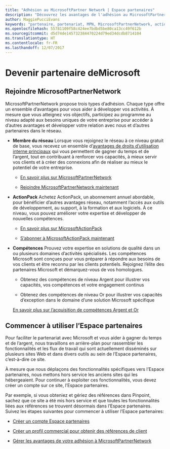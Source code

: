 ```yaml
---
title: "Adhésion au MicrosoftPartner Network | Espace partenaires"
description: "Découvrez les avantages de l'adhésion au MicrosoftPartner Network."
author: MaggiePucciEvans
keywords: "partenaire, partenariat, MPN, MicrosoftPartnerNetwork, action pack, MAPS, abonnement action pack, avantages, avantages MPN, adhésion"
ms.openlocfilehash: 55781109f58c424ee7bdbd5be80ca13cc49f612b
ms.sourcegitcommit: d5d74de145732384470224d79ed34dcdb8714104
ms.translationtype: HT
ms.contentlocale: fr-FR
ms.lasthandoff: 12/07/2017
---
```

# <a name="partner-with-microsoft"></a>Devenir partenaire deMicrosoft

## <a name="join-the-microsoft-partner-network"></a>Rejoindre MicrosoftPartnerNetwork

MicrosoftPartnerNetwork propose trois types d’adhésion. Chaque type offre un ensemble d’avantages pour vous aider à développer vos activités. À mesure que vous atteignez vos objectifs, participez au programme au niveau adapté aux besoins uniques de votre entreprise pour accéder à d’autres avantages et développer votre relation avec nous et d’autres partenaires dans le réseau.

-   **Membre du réseau** Lorsque vous rejoignez le réseau à ce niveau gratuit de base, vous recevez un ensemble d’[avantages de droits d’utilisation interne principaux](https://partner.microsoft.com/membership/core-benefits) qui vous permettent de gagner du temps et de l’argent, tout en contribuant à renforcer vos capacités, à mieux servir vos clients et à créer des connexions afin de réaliser au mieux le potentiel de votre entreprise.

    -   [En savoir plus sur MicrosoftPartnerNetwork](https://partner.microsoft.com/membership/how-it-works)

    -   [Rejoindre MicrosoftPartnerNetwork maintenant](https://partners.microsoft.com/PartnerProgram/simplifiedenrollment.aspx)

-   **ActionPack** Achetez ActionPack, un abonnement annuel abordable, pour bénéficier d’autres avantages réseau, notamment l’accès aux outils de développement, au support, à la formation et aux logiciels. À ce niveau, vous pouvez améliorer votre expertise et développer de nouvelles compétences.

    -   [En savoir plus sur MicrosoftActionPack](https://partner.microsoft.com/membership/action-pack)

    -   [S’abonner à MicrosoftActionPack maintenant](mpn-get-action-pack.md)

-   **Compétences** Prouvez votre expertise en solutions de qualité dans un ou plusieurs domaines d’activités spécialisés. Les compétences Microsoft sont conçues pour vous préparer à répondre aux besoins de vos clients et être reconnu par les clients potentiels. Rejoignez l’élite des partenaires Microsoft et démarquez-vous de vos homologues.

    -   Obtenez des compétences de niveau Argent pour illustrer vos capacités, vos compétences et votre engagement continus

    -   Obtenez des compétences de niveau Or pour illustrer vos capacités d’exception dans le domaine d’une solution Microsoft spécifique

    [En savoir plus sur l’acquisition de compétences Argent et Or](https://partner.microsoft.com/membership/competencies)

   
## <a name="get-started-with-partner-center"></a>Commencer à utiliser l’Espace partenaires

Pour faciliter le partenariat avec Microsoft et vous aider à gagner du temps et de l’argent, nous travaillons en arrière-plan pour rassembler les fonctionnalités et les flux de travail qui sont actuellement disséminés sur plusieurs sites Web et dans divers outils au sein de l’Espace partenaires, c’est-à-dire ce site. 

À mesure que nous déplaçons des fonctionnalités spécifiques vers l’Espace partenaires, nous mettons hors service les anciens sites qui les hébergeaient. Pour continuer à exploiter ces fonctionnalités, vous devez créer un compte sur ce site, l’Espace partenaires. 

Par exemple, si vous obteniez et gériez des références dans Pinpoint, sachez que ce site a été mis hors service et que toutes les fonctionnalités liées aux références se trouvent désormais dans l’Espace partenaires. Suivez les étapes suivantes pour commencer à utiliser l’Espace partenaires:   

-   [Créer un compte Espace partenaires](mpn-create-a-partner-center-account.md)

-   [Créer un profil commercial pour obtenir des références de client](create-a-marketing-profile.md)

-   [Gérer les avantages de votre adhésion à MicrosoftPartnerNetwork](manage-your-partner-network-benefits.md)

